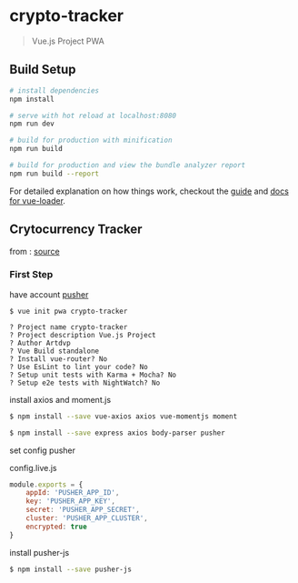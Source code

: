 # crypto-tracker

> Vue.js Project PWA

## Build Setup

``` bash
# install dependencies
npm install

# serve with hot reload at localhost:8080
npm run dev

# build for production with minification
npm run build

# build for production and view the bundle analyzer report
npm run build --report
```

For detailed explanation on how things work, checkout the [guide](http://vuejs-templates.github.io/webpack/) and [docs for vue-loader](http://vuejs.github.io/vue-loader).

## Crytocurrency Tracker

from : [source](https://medium.com/js-dojo/build-a-cryptocurrency-tracker-using-vue-js-f9b3642823f8)

### First Step

have account [pusher](https://www.pusher.com/)

```
$ vue init pwa crypto-tracker
```

```
? Project name crypto-tracker
? Project description Vue.js Project
? Author Artdvp
? Vue Build standalone
? Install vue-router? No
? Use EsLint to lint your code? No
? Setup unit tests with Karma + Mocha? No
? Setup e2e tests with NightWatch? No
```

install axios and moment.js

```bash
$ npm install --save vue-axios axios vue-momentjs moment
```

```bash
$ npm install --save express axios body-parser pusher
```

set config pusher

config.live.js

```js
module.exports = {
    appId: 'PUSHER_APP_ID',
    key: 'PUSHER_APP_KEY',
    secret: 'PUSHER_APP_SECRET',
    cluster: 'PUSHER_APP_CLUSTER',
    encrypted: true
}
```

install pusher-js

```bash
$ npm install --save pusher-js
```